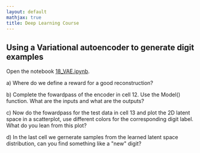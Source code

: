 ```yaml
---
layout: default
mathjax: true
title: Deep Learning Course 
---
```

## Using a Variational autoencoder to generate digit examples

Open the notebook [18_VAE.ipynb](https://github.com/tensorchiefs/dl_course/blob/master/notebooks/18_VAE_solution.ipynb).

a) Where do we define a reward for a good reconstruction?

b) Complete the fowardpass of the encoder in cell 12. Use the Model() function. What are the inputs and what are the outputs?

c) Now do the fowardpass for the test data in cell 13 and plot the 2D latent space in a scatterplot, use different colors for the corresponding digit label.
What do you lean from this plot?

d) In the last cell we gernerate samples from the learned latent space distribution, can you find something like a "new" digit?